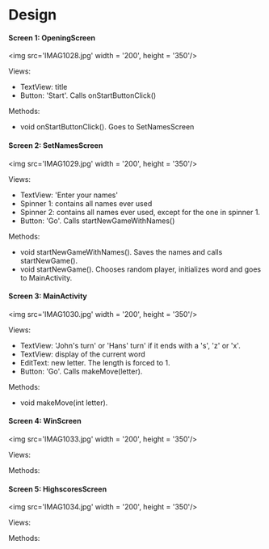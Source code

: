 # Design



#### Screen 1: OpeningScreen

<img src='IMAG1028.jpg' width = '200', height = '350'/>

Views:
* TextView: title
* Button: 'Start'. Calls onStartButtonClick()

Methods:
* void onStartButtonClick(). Goes to SetNamesScreen 

#### Screen 2: SetNamesScreen

<img src='IMAG1029.jpg' width = '200', height = '350'/>

Views:
* TextView: 'Enter your names'
* Spinner 1: contains all names ever used
* Spinner 2: contains all names ever used, except for the one in spinner 1.
* Button: 'Go'. Calls startNewGameWithNames()

Methods:
* void startNewGameWithNames(). Saves the names and calls startNewGame().
* void startNewGame(). Chooses random player, initializes word and goes to MainActivity.

#### Screen 3: MainActivity

<img src='IMAG1030.jpg' width = '200', height = '350'/>

Views:
* TextView: 'John's turn' or 'Hans' turn' if it ends with a 's', 'z' or 'x'.
* TextView: display of the current word
* EditText: new letter. 
    The length is forced to 1.
* Button: 'Go'. 
    Calls makeMove(letter).

Methods:
* void makeMove(int letter). 

#### Screen 4: WinScreen

<img src='IMAG1033.jpg' width = '200', height = '350'/>

Views:

Methods:

#### Screen 5: HighscoresScreen

<img src='IMAG1034.jpg' width = '200', height = '350'/>

Views:

Methods:
